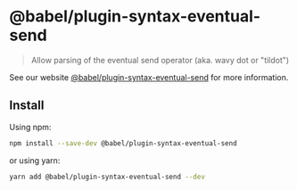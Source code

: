 # @babel/plugin-syntax-eventual-send

> Allow parsing of the eventual send operator (aka. wavy dot or "tildot")

See our website [@babel/plugin-syntax-eventual-send](https://github.com/tc39/proposal-wavy-dot) for more information.

## Install

Using npm:

```sh
npm install --save-dev @babel/plugin-syntax-eventual-send
```

or using yarn:

```sh
yarn add @babel/plugin-syntax-eventual-send --dev
```
